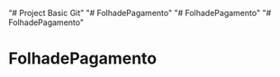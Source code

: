 “# Project Basic Git”
"# FolhadePagamento" 
"# FolhadePagamento" 
"# FolhadePagamento" 
# FolhadePagamento
